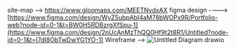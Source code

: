 site-map --> https://www.gloomaps.com/MEETNydxAX
figma design ----> [https://www.figma.com/design/WyZ5ubpAbI4aM78bWOPx9R/Portfolio-web?node-id=0-1&t=BW0H5RDBzrgXfSpu-1](https://www.figma.com/design/2nUcAnMzThQQ0Hf9t2t8R1/Untitled?node-id=0-1&t=I7dI8ObTwDwYG1YO-1)
Wireframe --> ![Untitled Diagram drawio](https://github.com/user-attachments/assets/9cfe681d-fa7e-42c3-b60c-3eaf9ed8fb19)
